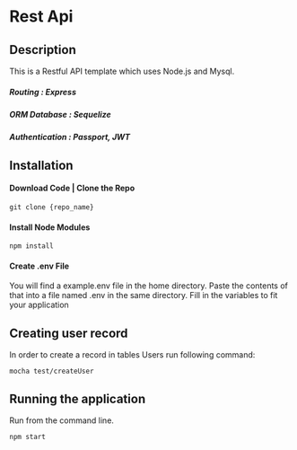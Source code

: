 # Rest Api

## Description
This is a Restful API template which uses Node.js and Mysql. 

##### Routing         : Express
##### ORM Database    : Sequelize
##### Authentication  : Passport, JWT

## Installation

#### Download Code | Clone the Repo

```
git clone {repo_name}
```

#### Install Node Modules
```
npm install
```

#### Create .env File
You will find a example.env file in the home directory. Paste the contents of that into a file named .env in the same directory. 
Fill in the variables to fit your application

## Creating user record 
In order to create a record in tables Users run following command:
```
mocha test/createUser
```

##  Running the application

Run from the command line.
```
npm start
```
